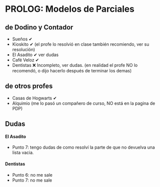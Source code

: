 # PROLOG: Modelos de Parciales 

## de Dodino y Contador
- Sueños ✔
- Kioskito ✔ (el profe lo resolvió en clase también recomiendo, ver su resolución)
- El Asadito ✔ ver dudas
- Café Veloz ✔ 
- Dentistas ❌ Incompleto, ver dudas. (en realidad el profe NO lo recomendó, o dijo hacerlo después de terminar los demas)

## de otros profes
- Casas de Hogwarts ✔
- Alquimio (me lo pasó un compañero de curso, NO está en la pagina de PDP)

## Dudas

#### El Asadito
 - Punto 7: tengo dudas de como resolví la parte de que no devuelva una lista vacia.

#### Dentistas
 - Punto 6: no me sale
 - Punto 7: no me sale
